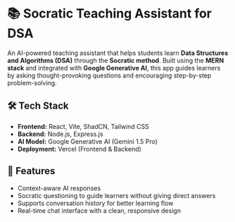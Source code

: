 # 📚 Socratic Teaching Assistant for DSA

An AI-powered teaching assistant that helps students learn **Data Structures and Algorithms (DSA)** through the **Socratic method**. Built using the **MERN stack** and integrated with **Google Generative AI**, this app guides learners by asking thought-provoking questions and encouraging step-by-step problem-solving.

## 🛠️ **Tech Stack**
- **Frontend:** React, Vite, ShadCN, Tailwind CSS  
- **Backend:** Node.js, Express.js  
- **AI Model:** Google Generative AI (Gemini 1.5 Pro)  
- **Deployment:** Vercel (Frontend & Backend)

## 🎯 **Features**
- Context-aware AI responses
- Socratic questioning to guide learners without giving direct answers   
- Supports conversation history for better learning flow   
- Real-time chat interface with a clean, responsive design

